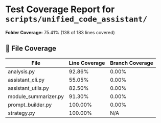 # Test Coverage Report for `scripts/unified_code_assistant/`

**Folder Coverage:** 75.41% (138 of 183 lines covered)

## 📄 File Coverage
| File | Line Coverage | Branch Coverage |
| ---- | ------------- | ---------------- |
| analysis.py | 92.86% | 0.00% |
| assistant_cli.py | 55.05% | 0.00% |
| assistant_utils.py | 82.50% | 0.00% |
| module_summarizer.py | 91.30% | 0.00% |
| prompt_builder.py | 100.00% | 0.00% |
| strategy.py | 100.00% | N/A |